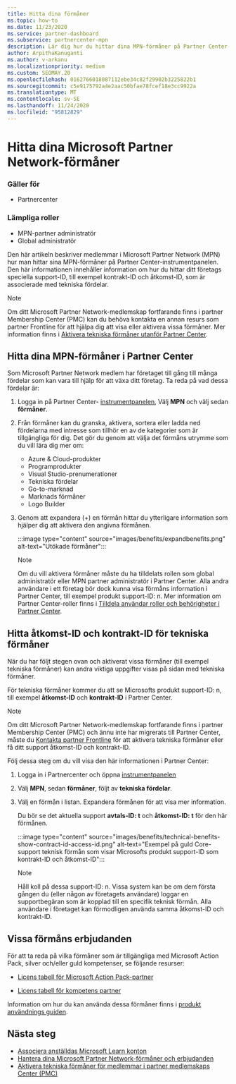 ```yaml
---
title: Hitta dina förmåner
ms.topic: how-to
ms.date: 11/23/2020
ms.service: partner-dashboard
ms.subservice: partnercenter-mpn
description: Lär dig hur du hittar dina MPN-förmåner på Partner Center-instrumentpanelen. Innehåller information om hur du hittar ditt åtkomst-ID och kontrakts-ID för tekniska förmåner.
author: ArpithaKanuganti
ms.author: v-arkanu
ms.localizationpriority: medium
ms.custom: SEOMAY.20
ms.openlocfilehash: 0162766018087112ebe34c82f29902b3225822b1
ms.sourcegitcommit: c5e9175792a4e2aac50bfae78fcef18e3cc9922a
ms.translationtype: MT
ms.contentlocale: sv-SE
ms.lasthandoff: 11/24/2020
ms.locfileid: "95812829"
---
```

# <a name="locate-your-microsoft-partner-network-benefits"></a>Hitta dina Microsoft Partner Network-förmåner 

### <a name="applies-to"></a>Gäller för

- Partnercenter

### <a name="appropriate-roles"></a>Lämpliga roller

- MPN-partner administratör
- Global administratör

Den här artikeln beskriver medlemmar i Microsoft Partner Network (MPN) hur man hittar sina MPN-förmåner på Partner Center-instrumentpanelen. Den här informationen innehåller information om hur du hittar ditt företags speciella support-ID, till exempel kontrakt-ID och åtkomst-ID, som är associerade med tekniska fördelar.

>[!NOTE]
> Om ditt Microsoft Partner Network-medlemskap fortfarande finns i partner Membership Center (PMC) kan du behöva kontakta en annan resurs som partner Frontline för att hjälpa dig att visa eller aktivera vissa förmåner. Mer information finns i [Aktivera tekniska förmåner utanför Partner Center](partner-membership-center-tech-benefits-activate.md).

## <a name="find-your-mpn-benefits-in-partner-center"></a>Hitta dina MPN-förmåner i Partner Center

Som Microsoft Partner Network medlem har företaget till gång till många fördelar som kan vara till hjälp för att växa ditt företag. Ta reda på vad dessa fördelar är:

1. Logga in på Partner Center- [instrumentpanelen](https://partner.microsoft.com/dashboard/home), Välj **MPN** och välj sedan **förmåner**.

2. Från förmåner kan du granska, aktivera, sortera eller ladda ned fördelarna med intresse som tillhör en av de kategorier som är tillgängliga för dig. Det gör du genom att välja det förmåns utrymme som du vill lära dig mer om:

   - Azure & Cloud-produkter
   - Programprodukter
   - Visual Studio-prenumerationer
   - Tekniska fördelar
   - Go-to-marknad
   - Marknads förmåner
   - Logo Builder

3. Genom att expandera (+) en förmån hittar du ytterligare information som hjälper dig att aktivera den angivna förmånen.

   :::image type="content" source="images/benefits/expandbenefits.png" alt-text="Utökade förmåner":::

   > [!NOTE]
   > Om du vill aktivera förmåner måste du ha tilldelats rollen som global administratör eller MPN partner administratör i Partner Center. Alla andra användare i ett företag bör dock kunna visa förmåns information i Partner Center, till exempel produkt support-ID: n. Mer information om Partner Center-roller finns i [Tilldela användar roller och behörigheter i Partner Center](permissions-overview.md).

## <a name="find-access-id-and-contract-id-for-technical-benefits"></a>Hitta åtkomst-ID och kontrakt-ID för tekniska förmåner

När du har följt stegen ovan och aktiverat vissa förmåner (till exempel tekniska förmåner) kan andra viktiga uppgifter visas på sidan med tekniska förmåner.

För tekniska förmåner kommer du att se Microsofts produkt support-ID: n, till exempel **åtkomst-ID** och **kontrakt-ID** i Partner Center.

>[!NOTE]
> Om ditt Microsoft Partner Network-medlemskap fortfarande finns i partner Membership Center (PMC) och ännu inte har migrerats till Partner Center, måste du [Kontakta partner Frontline](partner-membership-center-tech-benefits-activate.md) för att aktivera tekniska förmåner eller få ditt support åtkomst-ID och kontrakt-ID.

 Följ dessa steg om du vill visa den här informationen i Partner Center:

1. Logga in i Partnercenter och öppna [instrumentpanelen](https://partner.microsoft.com/dashboard/home)

2. Välj **MPN**, sedan **förmåner**, följt av **tekniska fördelar**.

3. Välj en förmån i listan. Expandera förmånen för att visa mer information. 

   Du bör se det aktuella support **avtals-ID: t** och **åtkomst-ID: t** för den här förmånen.  

   :::image type="content" source="images/benefits/technical-benefits-show-contract-id-access-id.png" alt-text="Exempel på guld Core-support teknisk förmån som visar Microsofts produkt support-ID som kontrakt-ID och åtkomst-ID":::

   > [!NOTE]
   > Håll koll på dessa support-ID: n. Vissa system kan be om dem första gången du (eller någon av företagets användare) loggar en supportbegäran som är kopplad till en specifik teknisk förmån. Alla användare i företaget kan förmodligen använda samma åtkomst-ID och kontrakt-ID.

## <a name="specific-benefit-offers"></a>Vissa förmåns erbjudanden

För att ta reda på vilka förmåner som är tillgängliga med Microsoft Action Pack, silver och/eller guld kompetenser, se följande resurser:

- [Licens tabell för Microsoft Action Pack-partner](https://assetsprod.microsoft.com/en-us/microsoft-action-pack-license-table.pdf)

- [Licens tabell för kompetens partner](https://assetsprod.microsoft.com/mpn-maps-software-iur-competency-license-table.docx)

Information om hur du kan använda dessa förmåner finns i [produkt användnings guiden](https://assets.microsoft.com/MPN-MAPS-Product-Usage-Guide.pdf).

## <a name="next-steps"></a>Nästa steg

- [Associera anställdas Microsoft Learn konton](ms-learn-associate.md)
- [Hantera dina Microsoft Partner Network-förmåner och erbjudanden](manage-your-partner-network-benefits.md)
- [Aktivera tekniska förmåner för medlemmar i partner medlemskaps Center (PMC)](partner-membership-center-tech-benefits-activate.md)